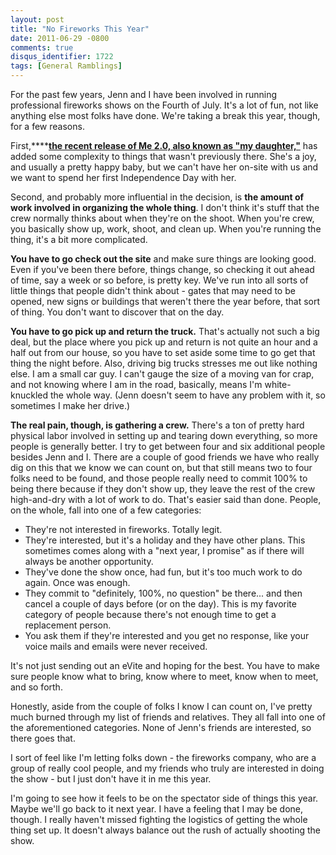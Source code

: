 ```yaml
---
layout: post
title: "No Fireworks This Year"
date: 2011-06-29 -0800
comments: true
disqus_identifier: 1722
tags: [General Ramblings]
---
```

For the past few years, Jenn and I have been involved in running
professional fireworks shows on the Fourth of July. It's a lot of fun,
not like anything else most folks have done. We're taking a break this
year, though, for a few reasons.

First,****[**the recent release of Me 2.0, also known as "my
daughter,"**](/archive/2010/12/01/phoenix-aeralynn-illig.aspx) has added
some complexity to things that wasn't previously there. She's a joy, and
usually a pretty happy baby, but we can't have her on-site with us and
we want to spend her first Independence Day with her.

Second, and probably more influential in the decision, is **the amount
of work involved in organizing the whole thing**. I don't think it's
stuff that the crew normally thinks about when they're on the shoot.
When you're crew, you basically show up, work, shoot, and clean up. When
you're running the thing, it's a bit more complicated.

**You have to go check out the site** and make sure things are looking
good. Even if you've been there before, things change, so checking it
out ahead of time, say a week or so before, is pretty key. We've run
into all sorts of little things that people didn't think about - gates
that may need to be opened, new signs or buildings that weren't there
the year before, that sort of thing. You don't want to discover that on
the day.

**You have to go pick up and return the truck.** That's actually not
such a big deal, but the place where you pick up and return is not quite
an hour and a half out from our house, so you have to set aside some
time to go get that thing the night before. Also, driving big trucks
stresses me out like nothing else. I am a small car guy. I can't gauge
the size of a moving van for crap, and not knowing where I am in the
road, basically, means I'm white-knuckled the whole way. (Jenn doesn't
seem to have any problem with it, so sometimes I make her drive.)

**The real pain, though, is gathering a crew.** There's a ton of pretty
hard physical labor involved in setting up and tearing down everything,
so more people is generally better. I try to get between four and six
additional people besides Jenn and I. There are a couple of good friends
we have who really dig on this that we know we can count on, but that
still means two to four folks need to be found, and those people really
need to commit 100% to being there because if they don't show up, they
leave the rest of the crew high-and-dry with a lot of work to do. That's
easier said than done. People, on the whole, fall into one of a few
categories:

-   They're not interested in fireworks. Totally legit.
-   They're interested, but it's a holiday and they have other plans.
    This sometimes comes along with a "next year, I promise" as if there
    will always be another opportunity.
-   They've done the show once, had fun, but it's too much work to do
    again. Once was enough.
-   They commit to "definitely, 100%, no question" be there... and then
    cancel a couple of days before (or on the day). This is my favorite
    category of people because there's not enough time to get a
    replacement person.
-   You ask them if they're interested and you get no response, like
    your voice mails and emails were never received.

It's not just sending out an eVite and hoping for the best. You have to
make sure people know what to bring, know where to meet, know when to
meet, and so forth.

Honestly, aside from the couple of folks I know I can count on, I've
pretty much burned through my list of friends and relatives. They all
fall into one of the aforementioned categories. None of Jenn's friends
are interested, so there goes that.

I sort of feel like I'm letting folks down - the fireworks company, who
are a group of really cool people, and my friends who truly are
interested in doing the show - but I just don't have it in me this year.

I'm going to see how it feels to be on the spectator side of things this
year. Maybe we'll go back to it next year. I have a feeling that I may
be done, though. I really haven't missed fighting the logistics of
getting the whole thing set up. It doesn't always balance out the rush
of actually shooting the show.

